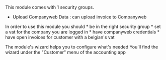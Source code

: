 This module comes with 1 security groups.

  - Upload Companyweb Data : can upload invoice to Companyweb

In order to use this module you should \* be in the right security group
\* set a vat for the company you are logged in \* have companyweb
credentials \* have open invoices for customer with a belgian's vat

The module's wizard helps you to configure what's needed You'll find the
wizard under the "Customer" menu of the accounting app
